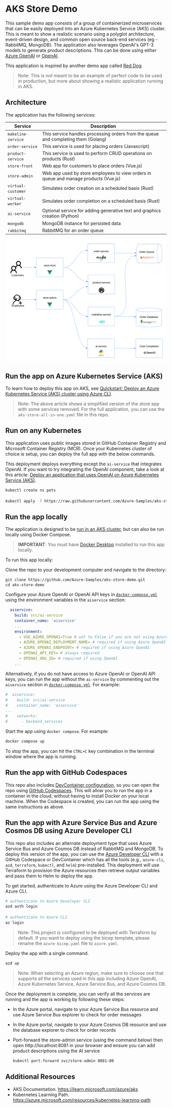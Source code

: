 # AKS Store Demo

This sample demo app consists of a group of containerized microservices that can be easily deployed into an Azure Kubernetes Service (AKS) cluster. This is meant to show a realistic scenario using a polyglot architecture, event-driven design, and common open source back-end services (eg - RabbitMQ, MongoDB). The application also leverages OpenAI's GPT-3 models to generate product descriptions. This can be done using either [Azure OpenAI](https://learn.microsoft.com/azure/ai-services/openai/overview) or [OpenAI](https://openai.com/).

This application is inspired by another demo app called [Red Dog](https://github.com/Azure/reddog-code).

> Note: This is not meant to be an example of perfect code to be used in production, but more about showing a realistic application running in AKS. 

<!-- 
To walk through a quick deployment of this application, see the [AKS Quickstart](https://learn.microsoft.com/azure/aks/learn/quick-kubernetes-deploy-cli).

To walk through a complete experience where this code is packaged into container images, uploaded to Azure Container Registry, and then run in and AKS cluster, see the [AKS Tutorials](https://learn.microsoft.com/azure/aks/tutorial-kubernetes-prepare-app).

 -->

## Architecture

The application has the following services: 

| Service | Description |
| --- | --- |
| `makeline-service` | This service handles processing orders from the queue and completing them (Golang) |
| `order-service` | This service is used for placing orders (Javascript) |
| `product-service` | This service is used to perform CRUD operations on products (Rust) |
| `store-front` | Web app for customers to place orders (Vue.js) |
| `store-admin` | Web app used by store employees to view orders in queue and manage products (Vue.js) | 
| `virtual-customer` | Simulates order creation on a scheduled basis (Rust) |
| `virtual-worker` | Simulates order completion on a scheduled basis (Rust) |
| `ai-service` | Optional service for adding generative text and graphics creation (Python) |
| `mongodb` | MongoDB instance for persisted data |
| `rabbitmq` | RabbitMQ for an order queue |

![Logical Application Architecture Diagram](assets/demo-arch-with-openai.png)

## Run the app on Azure Kubernetes Service (AKS)

To learn how to deploy this app on AKS, see [Quickstart: Deploy an Azure Kubernetes Service (AKS) cluster using Azure CLI](https://learn.microsoft.com/azure/aks/learn/quick-kubernetes-deploy-cli).

> Note: The above article shows a simplified version of the store app with some services removed. For the full application, you can use the `aks-store-all-in-one.yaml` file in this repo.

## Run on any Kubernetes

This application uses public images stored in GitHub Container Registry and Microsoft Container Registry (MCR). Once your Kubernetes cluster of choice is setup, you can deploy the full app with the below commands.

This deployment deploys everything except the `ai-service` that integrates OpenAI. If you want to try integrating the OpenAI component, take a look at this article: [Deploy an application that uses OpenAI on Azure Kubernetes Service (AKS)](https://learn.microsoft.com/azure/aks/open-ai-quickstart?tabs=aoai).

```bash
kubectl create ns pets

kubectl apply -f https://raw.githubusercontent.com/Azure-Samples/aks-store-demo/main/aks-store-all-in-one.yaml -n pets

```

## Run the app locally

The application is designed to be [run in an AKS cluster](#run-the-app-on-aks), but can also be run locally using Docker Compose.

> **IMPORTANT**: You must have [Docker Desktop](https://www.docker.com/products/docker-desktop) installed to run this app locally.

To run this app locally:

Clone the repo to your development computer and navigate to the directory:

```console
git clone https://github.com/Azure-Samples/aks-store-demo.git
cd aks-store-demo
```

Configure your Azure OpenAI or OpenAI API keys in [`docker-compose.yml`](./docker-compose.yml) using the environment variables in the `aiservice` section:

```yaml
  aiservice:
    build: src/ai-service
    container_name: 'aiservice'
    ...
    environment:
      - USE_AZURE_OPENAI=True # set to False if you are not using Azure OpenAI
      - AZURE_OPENAI_DEPLOYMENT_NAME= # required if using Azure OpenAI
      - AZURE_OPENAI_ENDPOINT= # required if using Azure OpenAI
      - OPENAI_API_KEY= # always required
      - OPENAI_ORG_ID= # required if using OpenAI
    ...
```

Alternatively, if you do not have access to Azure OpenAI or OpenAI API keys, you can run the app without the `ai-service` by commenting out the `aiservice` section in [`docker-compose.yml`](./docker-compose.yml). For example:

```yaml
#  aiservice:
#    build: src/ai-service
#    container_name: 'aiservice'
...
#    networks:
#      - backend_services
```

Start the app using `docker compose`. For example:

```bash
docker compose up
```

To stop the app, you can hit the `CTRL+C` key combination in the terminal window where the app is running.

## Run the app with GitHub Codespaces

This repo also includes [DevContainer configuration](./.devcontainer/devcontainer.json), so you can open the repo using [GitHub Codespaces](https://docs.github.com/en/codespaces/overview). This will allow you to run the app in a container in the cloud, without having to install Docker on your local machine. When the Codespace is created, you can run the app using the same instructions as above.

## Run the app with Azure Service Bus and Azure Cosmos DB using Azure Developer CLI

This repo also includes an alternate deployment type that uses Azure Service Bus and Azure Cosmos DB instead of RabbitMQ and MongoDB. To deploy this version of the app, you can use the [Azure Developer CLI](https://learn.microsoft.com/azure/developer/azure-developer-cli/overview) with a GitHub Codespace or DevContainer which has all the tools (e.g., `azure-cli`, `azd`, `terraform`, `kubectl`, and `helm`) pre-installed. This deployment will use Terraform to provision the Azure resources then retrieve output variables and pass them to Helm to deploy the app.

To get started, authenticate to Azure using the Azure Developer CLI and Azure CLI.

```bash
# authenticate to Azure Developer CLI
azd auth login

# authenticate to Azure CLI
az login
```

> Note: This project is configured to be deployed with Terraform by default. If you want to deploy using the bicep template, please rename the `azure-bicep.yaml` file to `azure.yaml`.

Deploy the app with a single command.

```bash
azd up
```

> Note: When selecting an Azure region, make sure to choose one that supports all the services used in this app including Azure OpenAI, Azure Kubernetes Service, Azure Service Bus, and Azure Cosmos DB.

Once the deployment is complete, you can verify all the services are running and the app is working by following these steps:

- In the Azure portal, navigate to your Azure Service Bus resource and use Azure Service Bus explorer to check for order messages
- In the Azure portal, navigate to your Azure Cosmos DB resource and use the database explorer to check for order records
- Port-forward the store-admin service (using the command below) then open http://localhost:8081 in your browser and ensure you can add product descriptions using the AI service

  ```bash
  kubectl port-forward svc/store-admin 8081:80
  ```

## Additional Resources

- AKS Documentation. https://learn.microsoft.com/azure/aks
- Kubernetes Learning Path. https://azure.microsoft.com/resources/kubernetes-learning-path 
